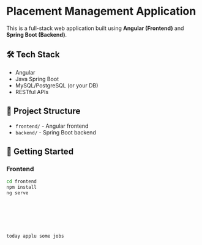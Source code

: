 # Placement Management Application

This is a full-stack web application built using **Angular (Frontend)** and **Spring Boot (Backend)**.

## 🛠 Tech Stack
- Angular
- Java Spring Boot
- MySQL/PostgreSQL (or your DB)
- RESTful APIs

## 📂 Project Structure
- `frontend/` - Angular frontend
- `backend/` - Spring Boot backend

## 🚀 Getting Started

### Frontend
```bash
cd frontend
npm install
ng serve







today applu some jobs

